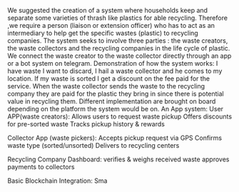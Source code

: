 We suggested the creation of a  system where households  keep and separate some varieties of thrash like plastics for able recycling. Therefore ,we require a person (liaison or extension officer) who has to act as an intermediary to help get the specific wastes (plastic) to recycling companies.
	The system seeks to involve three parties : the waste creators, the waste collectors and the recycling companies in the life cycle of plastic. We connect the waste creator to the waste collector directly through an app or a bot system on telegram.
	Demonstration of how the system works:
	I have waste I want to discard, I hail a waste collector and he comes to my location. If my waste is sorted I get a discount on the fee paid for the service. When the waste collector sends the waste to the recycling company they are paid for the plastic they bring in since there is potential value in recycling them.
	Different implementation are brought on board depending on the platform the system would be on. 
An App system:
User APP(waste creators): 
Allows users to request waste pickup
Offers discounts for pre-sorted waste
Tracks pickup history & rewards

Collector App (waste pickers):
Accepts pickup request via GPS
Confirms waste type (sorted/unsorted)
Delivers to recycling centers

Recycling Company Dashboard:
verifies & weighs received waste
approves payments to collectors 

Basic Blockchain Integration:
Sma

